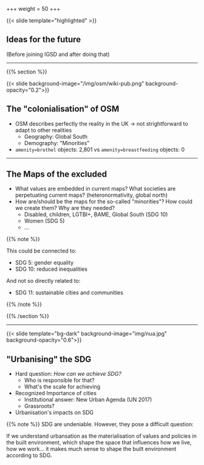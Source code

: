 +++
weight = 50
+++

{{< slide template="highlighted" >}}

## Ideas for the future

(Before joining IGSD and after doing that)

---

{{% section %}}

{{< slide  background-image="/img/osm/wiki-pub.png" background-opacity="0.2">}}


## The "colonialisation" of OSM

* OSM describes perfectly the reality in the UK -> not strightforward to adapt to other realities
  * Geography: Global South
  * Demography: "Minorities"
* `amenity=brothel` objects: 2,801 vs `amenity=breastfeeding` objects: 0

---

## The Maps of the excluded

* What values are embedded in current maps? What societies are perpetuating current maps? (heteronormativity, global north)
* How are/should be the maps for the so-called "minorities"? How could we create them? Why are they needed?
  * Disabled, children, LGTBI+, BAME, Global South (SDG 10)
  * Women (SDG 5)
  * ...

{{% note %}}

This could be connected to:

* SDG 5: gender equality
* SDG 10: reduced inequalities

And not so directly related to:

* SDG 11: sustainable cities and communities

{{% /note %}}

{{% /section %}}

---

{{< slide template="bg-dark" background-image="img/nua.jpg" background-opacity="0.6">}}

## "Urbanising" the SDG

* Hard question: _How can we achieve SDG?_
  * Who is responsible for that? 
  * What's the scale for achieving
* Recognized Importance of cities 
  * Institutional answer: New Urban Agenda (UN 2017)
  * Grassroots?
* Urbanisation's impacts on SDG

{{% note %}}
SDG are undeniable. However, they pose a difficult question:

If we understand urbansation as the materialisation of values and policies in the built environment, which shape the space that influences how we live, how we work... it makes much sense to shape the built environment according to SDG.